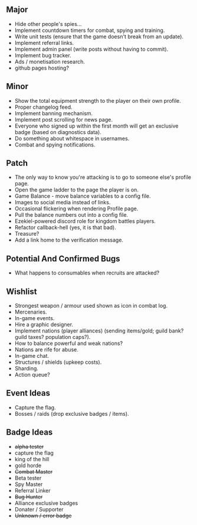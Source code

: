 Major
---

* Hide other people's spies...
* Implement countdown timers for combat, spying and training.
* Write unit tests (ensure that the game doesn't break from an update).
* Implement referral links.
* Implement admin panel (write posts without having to commit).
* Implement bug tracker.
* Ads / monetisation research.
* github pages hosting?

Minor
---

* Show the total equipment strength to the player on their own profile.
* Proper changelog feed.
* Implement banning mechanism.
* Implement post scrolling for news page.
* Everyone who signed up within the first month will get an exclusive badge (based on diagnostics data).
* Do something about whitespace in usernames.
* Combat and spying notifications.

Patch
---

* The only way to know you're attacking is to go to someone else's profile page.
* Open the game ladder to the page the player is on.
* Game Balance - move balance variables to a config file.
* Images to social media instead of links.
* Occasional flickering when rendering Profile page.
* Pull the balance numbers out into a config file.
* Ezekiel-powered discord role for kingdom battles players.
* Refactor callback-hell (yes, it is that bad).
* Treasure?
* Add a link home to the verification message.

Potential And Confirmed Bugs
---

* What happens to consumables when recruits are attacked?

Wishlist
---

* Strongest weapon / armour used shown as icon in combat log.
* Mercenaries.
* In-game events.
* Hire a graphic designer.
* Implement nations (player alliances) (sending items/gold; guild bank? guild taxes? population caps?).
* How to balance powerful and weak nations?
* Nations are rife for abuse.
* In-game chat.
* Structures / shields (upkeep costs).
* Sharding.
* Action queue?

Event Ideas
---

* Capture the flag.
* Bosses / raids (drop exclusive badges / items).

Badge Ideas
---

* ~~alpha tester~~
* capture the flag
* king of the hill
* gold horde
* ~~Combat Master~~
* Beta tester
* Spy Master
* Referral Linker
* ~~Bug Hunter~~
* Alliance exclusive badges
* Donater / Supporter
* ~~Unknown / error badge~~
